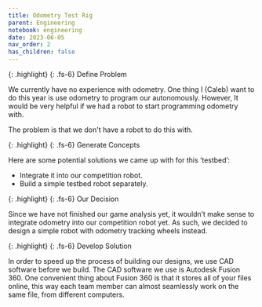 ```yaml
---
title: Odometry Test Rig
parent: Engineering
notebook: engineering
date: 2023-06-05
nav_order: 2
has_children: false
---
```


{: .highlight}
{: .fs-6}
Define Problem

We currently have no experience with odometry. One thing I (Caleb) want to do this year is use odometry to program our autonomously. However, It would be very helpful if we had a robot to start programming odometry with.

The problem is that we don't have a robot to do this with.

{: .highlight}
{: .fs-6}
Generate Concepts

Here are some potential solutions we came up with for this ‘testbed’:

* Integrate it into our competition robot.
* Build a simple testbed robot separately.

{: .highlight}
{: .fs-6}
Our Decision

Since we have not finished our game analysis yet, it wouldn’t make sense to integrate odometry into our competition robot yet. As such, we decided to design a simple robot with odometry tracking wheels instead.

{: .highlight}
{: .fs-6}
Develop Solution

In order to speed up the process of building our designs, we use CAD software before we build. The CAD software we use is Autodesk Fusion 360. One convenient thing about Fusion 360 is that it stores all of your files online, this way each team member can almost seamlessly work on the same file, from different computers.
